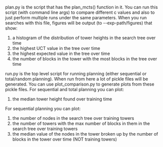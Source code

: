plan.py is the script that has the plan_mcts() function in it. You can run this script (with command line args) to compare different c values and also to just perform multiple runs under the same parameters. When you run searches with this file, figures will be output (to --exp-path/figures) that show:
1. a histogram of the distribution of tower heights in the search tree over time
2. the highest UCT value in the tree over time
3. the highest expected value in the tree over time
4. the number of blocks in the tower with the most blocks in the tree over time

run.py is the top level script for running planning (either sequential or total/random planning). When run from here a lot of pickle files will be generated.
You can use plot_comparison.py to generate plots from these pickle files.
For sequential and total planning you can plot:
1. the median tower height found over training time

For sequential planning you can plot:
1. the number of nodes in the search tree over training towers
2. the number of towers with the max number of blocks in them in the search tree over training towers
3. the median value of the nodes in the tower broken up by the number of blocks in the tower over time (NOT training towers)

